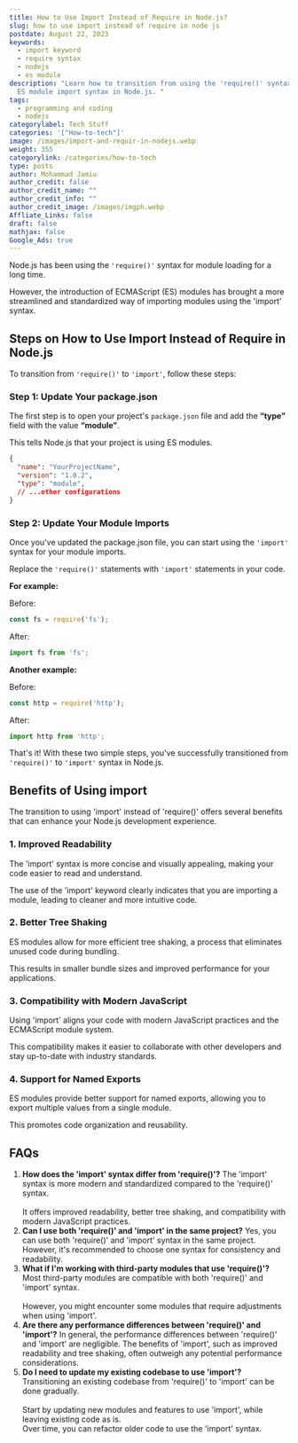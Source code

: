 ```yaml
---
title: How to Use Import Instead of Require in Node.js?
slug: how to use import instead of require in node js
postdate: August 22, 2023
keywords:
  - import keyword
  - require syntax
  - nodejs
  - es module
description: "Learn how to transition from using the 'require()' syntax to the
  ES module import syntax in Node.js. "
tags:
  - programming and coding
  - nodejs
categorylabel: Tech Stuff
categories: '["How-to-tech"]'
image: /images/import-and-requir-in-nodejs.webp
weight: 355
categorylink: /categories/how-to-tech
type: posts
author: Mohammad Jamiu
author_credit: false
author_credit_name: ""
author_credit_info: ""
author_credit_image: /images/imgph.webp
Affliate_Links: false
draft: false
mathjax: false
Google_Ads: true
---
```



Node.js has been using the `'require()'` syntax for module loading for a long time. 

However, the introduction of ECMAScript (ES) modules has brought a more streamlined and standardized way of importing modules using the 'import' syntax. 

## **Steps on How to Use Import Instead of Require in Node.js**

To transition from `'require()'` to `'import'`, follow these steps:

### Step 1: Update Your package.json

The first step is to open your project's `package.json` file and add the **“type”** field with the value **“module”**. 

This tells Node.js that your project is using ES modules.

```json
{
  "name": "YourProjectName",
  "version": "1.0.2",
  "type": "module",
  // ...other configurations
}
```

### Step 2: Update Your Module Imports

Once you've updated the package.json file, you can start using the `'import'` syntax for your module imports. 

Replace the `'require()'` statements with `'import'` statements in your code. 

**For example:**

Before:

```javascript
const fs = require('fs');
```

After:

```javascript
import fs from 'fs';
```

**Another example:**

Before:

```javascript
const http = require('http');

```

After:

```javascript
import http from 'http';

```

That's it! With these two simple steps, you've successfully transitioned from `'require()'` to `'import'` syntax in Node.js.

## **Benefits of Using import**

The transition to using 'import' instead of 'require()' offers several benefits that can enhance your Node.js development experience.

### 1. Improved Readability

The 'import' syntax is more concise and visually appealing, making your code easier to read and understand. 

The use of the 'import' keyword clearly indicates that you are importing a module, leading to cleaner and more intuitive code.

### 2. Better Tree Shaking

ES modules allow for more efficient tree shaking, a process that eliminates unused code during bundling. 

This results in smaller bundle sizes and improved performance for your applications.

### 3. Compatibility with Modern JavaScript

Using 'import' aligns your code with modern JavaScript practices and the ECMAScript module system. 

This compatibility makes it easier to collaborate with other developers and stay up-to-date with industry standards.

### 4. Support for Named Exports

ES modules provide better support for named exports, allowing you to export multiple values from a single module. 

This promotes code organization and reusability.

## **FAQs**

1. **How does the 'import' syntax differ from 'require()'?** The 'import' syntax is more modern and standardized compared to the 'require()' syntax. \
   \
   It offers improved readability, better tree shaking, and compatibility with modern JavaScript practices.
2. **Can I use both 'require()' and 'import' in the same project?** Yes, you can use both 'require()' and 'import' syntax in the same project. However, it's recommended to choose one syntax for consistency and readability.
3. **What if I'm working with third-party modules that use 'require()'?** Most third-party modules are compatible with both 'require()' and 'import' syntax. \
   \
   However, you might encounter some modules that require adjustments when using 'import'.
4. **Are there any performance differences between 'require()' and 'import'?** In general, the performance differences between 'require()' and 'import' are negligible. The benefits of 'import', such as improved readability and tree shaking, often outweigh any potential performance considerations.
5. **Do I need to update my existing codebase to use 'import'?** Transitioning an existing codebase from 'require()' to 'import' can be done gradually. \
   \
   Start by updating new modules and features to use 'import', while leaving existing code as is. \
   Over time, you can refactor older code to use the 'import' syntax.